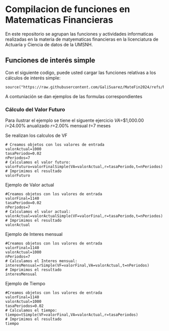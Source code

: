 # Compilacion de funciones en Matematicas Financieras 

En este repositorio se agrupan las funciones y actividades informaticas realizadas en la materia de matyematicas financieras en la licenciatura de Actuaría y Ciencia de datos de la UMSNH.

## Funciones de interés simple

Con el siguiente codigo, puede usted cargar las funciones relativas a los cálculos de interés simple:

```{r}
source("https://raw.githubusercontent.com/GaliSuarez/MateFin2024/refs/heads/main/formulasInteresSimple%20(2).R")
```
A contuniación se dan ejemplos de las formulas correspondientes

### Cálculo del Valor Futuro 

Para ilustrar el ejemplo se tiene el siguente ejercicio
$VA$=$1,000.00
$i$=24.00% anualizado
$r$=2.00% mensual
$t$=7 meses

Se realizan los calculos de VF
```{r}
# Creamos objetos con los valores de entrada
valorActual=1000
tasaPeriodo=0.02
nPeriodos=7
# Calculamos el valor futuro:
valorFuturo=valorFinalSimple(VA=valorActual,r=tasaPeriodo,t=nPeriodos)
# Imprimimos el resultado
valorFuturo
```
Ejemplo de Valor actual 
```{r}
#Creamos objetos con los valores de entrada
valorFinal=1140
tasaPeriodo=0.02
nPeriodos=7
# Calculamos el valor actual:
valorActual=valorActualSimple(VF=valorFinal,r=tasaPeriodo,t=nPeriodos)
# Imprimimos el resultado
valorActual
```
Ejemplo de Interes mensual
```{r}
#Creamos objetos con los valores de entrada
valorFinal=1140
valorActual=1000
nPeriodos=7
# Calculamos el Interes mensual:
interesMensual=rSimple(VF=valorFinal,VA=valorActual,t=nPeriodos)
# Imprimimos el resultado
interesMensual
```

Ejemplo de Tiempo 
```{r}
#Creamos objetos con los valores de entrada
valorFinal=1140
valorActual=1000
tasaPeriodos=0.02
# Calculamos el tiempo:
tiempo=tSimple(VF=valorFinal,VA=valorActual,r=tasaPeriodos)
# Imprimimos el resultado
tiempo
```
